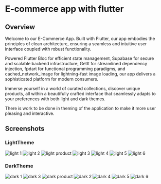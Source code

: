 # E-commerce app with flutter

## Overview

Welcome to our E-Commerce App. Built with Flutter, our app embodies the principles of clean architecture, ensuring a seamless and intuitive user interface coupled with robust functionality.

Powered Flutter Bloc for efficient state management, Supabase for secure and scalable backend infrastructure, GetIt for streamlined dependency injection, fpdart for functional programming paradigms, and cached_network_image for lightning-fast image loading, our app delivers a sophisticated platform for modern consumers.

Immerse yourself in a world of curated collections, discover unique products, all within a beautifully crafted interface that seamlessly adapts to your preferences with both light and dark themes.

There is work to be done in theming of the application to make it more user pleasing and interactive.

## Screenshots
### LightTheme
![light 1](/screenshots/light-1.png)
![light 2](/screenshots/light-2.png)
![light product](/screenshots/light-product_view.png)
![light 3](/screenshots/light-3.png)
![light 4](/screenshots/light-4.png)
![light 5](/screenshots/light-5.png)
![light 6](/screenshots/light-6.png)
### DarkTheme
![dark 1](/screenshots/dark-1.png)
![dark 3](/screenshots/dark-3.png)
![dark product](/screenshots/dark-product_view.png)
![dark 2](/screenshots/dark-2.png)
![dark 4](/screenshots/dark-4.png)
![dark 5](/screenshots/dark-5.png)
![dark 6](/screenshots/dark-6.png)